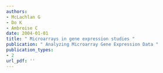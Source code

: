 ```yaml
---
authors: 
- McLachlan G 
- Do K 
- Ambroise C 
date: 2004-01-01
title: " Microarrays in gene expression studies "
publication: " Analyzing Microarray Gene Expression Data "
publication_types:
- 2
url_pdf: ''
---
```


